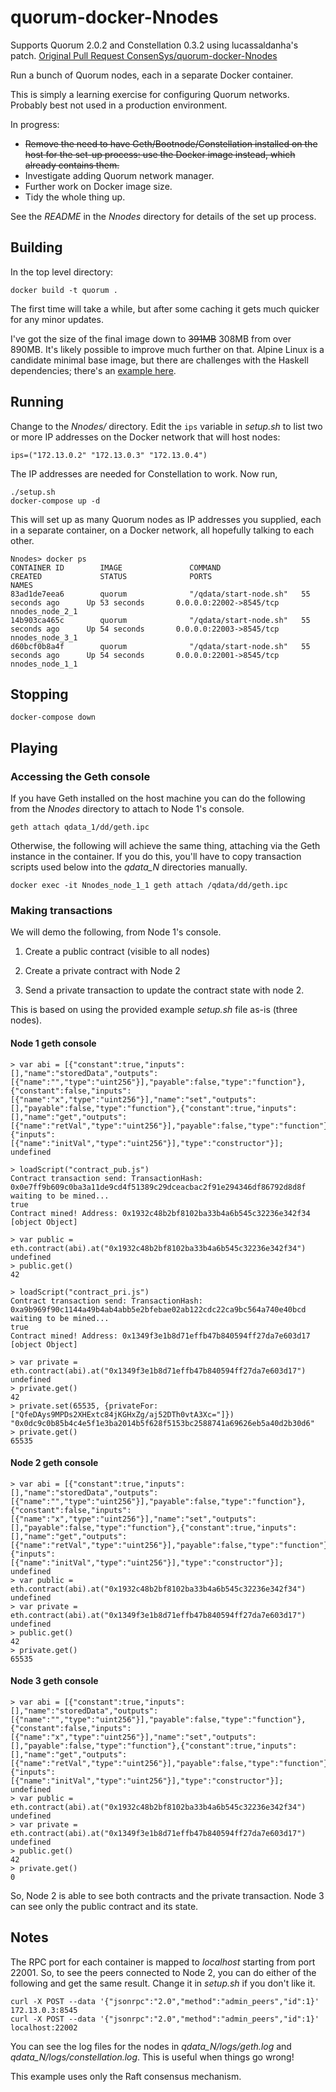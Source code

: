 # quorum-docker-Nnodes
Supports Quorum 2.0.2 and Constellation 0.3.2 using lucassaldanha's patch.
[Original Pull Request ConsenSys/quorum-docker-Nnodes](https://github.com/ConsenSys/quorum-docker-Nnodes/pull/5)

Run a bunch of Quorum nodes, each in a separate Docker container.

This is simply a learning exercise for configuring Quorum networks. Probably best not used in a production environment.

In progress:

  * ~~Remove the need to have Geth/Bootnode/Constellation installed on the host for the set-up process: use the Docker image instead, which already contains them.~~
  * Investigate adding Quorum network manager.
  * Further work on Docker image size.
  * Tidy the whole thing up.

See the *README* in the *Nnodes* directory for details of the set up process.

## Building

In the top level directory:

    docker build -t quorum .
    
The first time will take a while, but after some caching it gets much quicker for any minor updates.

I've got the size of the final image down to ~~391MB~~ 308MB from over 890MB. It's likely possible to improve much further on that.  Alpine Linux is a candidate minimal base image, but there are challenges with the Haskell dependencies; there's an [example here](https://github.com/jpmorganchase/constellation/blob/master/build-linux-static.dockerfile).

## Running

Change to the *Nnodes/* directory. Edit the `ips` variable in *setup.sh* to list two or more IP addresses on the Docker network that will host nodes:

    ips=("172.13.0.2" "172.13.0.3" "172.13.0.4")

The IP addresses are needed for Constellation to work. Now run,

    ./setup.sh
    docker-compose up -d
    
This will set up as many Quorum nodes as IP addresses you supplied, each in a separate container, on a Docker network, all hopefully talking to each other.

    Nnodes> docker ps
    CONTAINER ID        IMAGE               COMMAND                  CREATED             STATUS              PORTS                     NAMES
    83ad1de7eea6        quorum              "/qdata/start-node.sh"   55 seconds ago      Up 53 seconds       0.0.0.0:22002->8545/tcp   nnodes_node_2_1
    14b903ca465c        quorum              "/qdata/start-node.sh"   55 seconds ago      Up 54 seconds       0.0.0.0:22003->8545/tcp   nnodes_node_3_1
    d60bcf0b8a4f        quorum              "/qdata/start-node.sh"   55 seconds ago      Up 54 seconds       0.0.0.0:22001->8545/tcp   nnodes_node_1_1

## Stopping

    docker-compose down
  
## Playing

### Accessing the Geth console

If you have Geth installed on the host machine you can do the following from the *Nnodes* directory to attach to Node 1's console.

    geth attach qdata_1/dd/geth.ipc

Otherwise, the following will achieve the same thing, attaching via the Geth instance in the container.  If you do this, you'll have to copy transaction scripts used below into the *qdata_N* directories manually.

    docker exec -it Nnodes_node_1_1 geth attach /qdata/dd/geth.ipc

### Making transactions

We will demo the following, from Node 1's console.

1. Create a public contract (visible to all nodes)

2. Create a private contract with Node 2

3. Send a private transaction to update the contract state with node 2.

This is based on using the provided example *setup.sh* file as-is (three nodes).

#### Node 1 geth console

    > var abi = [{"constant":true,"inputs":[],"name":"storedData","outputs":[{"name":"","type":"uint256"}],"payable":false,"type":"function"},{"constant":false,"inputs":[{"name":"x","type":"uint256"}],"name":"set","outputs":[],"payable":false,"type":"function"},{"constant":true,"inputs":[],"name":"get","outputs":[{"name":"retVal","type":"uint256"}],"payable":false,"type":"function"},{"inputs":[{"name":"initVal","type":"uint256"}],"type":"constructor"}];
    undefined

    > loadScript("contract_pub.js")
    Contract transaction send: TransactionHash: 0x0e7ff9b609c0ba3a11de9cd4f51389c29dceacbac2f91e294346df86792d8d8f waiting to be mined...
    true
    Contract mined! Address: 0x1932c48b2bf8102ba33b4a6b545c32236e342f34
    [object Object]

    > var public = eth.contract(abi).at("0x1932c48b2bf8102ba33b4a6b545c32236e342f34")
    undefined
    > public.get()
    42

    > loadScript("contract_pri.js")
    Contract transaction send: TransactionHash: 0xa9b969f90c1144a49b4ab4abb5e2bfebae02ab122cdc22ca9bc564a740e40bcd waiting to be mined...
    true
    Contract mined! Address: 0x1349f3e1b8d71effb47b840594ff27da7e603d17
    [object Object]

    > var private = eth.contract(abi).at("0x1349f3e1b8d71effb47b840594ff27da7e603d17")
    undefined
    > private.get()
    42
    > private.set(65535, {privateFor: ["QfeDAys9MPDs2XHExtc84jKGHxZg/aj52DTh0vtA3Xc="]})
    "0x0dc9c0b85b4c4e5f1e3ba2014b5f628f5153bc2588741a69626eb5a40d2b30d6"
    > private.get()
    65535

#### Node 2 geth console

    > var abi = [{"constant":true,"inputs":[],"name":"storedData","outputs":[{"name":"","type":"uint256"}],"payable":false,"type":"function"},{"constant":false,"inputs":[{"name":"x","type":"uint256"}],"name":"set","outputs":[],"payable":false,"type":"function"},{"constant":true,"inputs":[],"name":"get","outputs":[{"name":"retVal","type":"uint256"}],"payable":false,"type":"function"},{"inputs":[{"name":"initVal","type":"uint256"}],"type":"constructor"}];
    undefined
    > var public = eth.contract(abi).at("0x1932c48b2bf8102ba33b4a6b545c32236e342f34")
    undefined
    > var private = eth.contract(abi).at("0x1349f3e1b8d71effb47b840594ff27da7e603d17")
    undefined
    > public.get()
    42
    > private.get()
    65535

#### Node 3 geth console

    > var abi = [{"constant":true,"inputs":[],"name":"storedData","outputs":[{"name":"","type":"uint256"}],"payable":false,"type":"function"},{"constant":false,"inputs":[{"name":"x","type":"uint256"}],"name":"set","outputs":[],"payable":false,"type":"function"},{"constant":true,"inputs":[],"name":"get","outputs":[{"name":"retVal","type":"uint256"}],"payable":false,"type":"function"},{"inputs":[{"name":"initVal","type":"uint256"}],"type":"constructor"}];
    undefined
    > var public = eth.contract(abi).at("0x1932c48b2bf8102ba33b4a6b545c32236e342f34")
    undefined
    > var private = eth.contract(abi).at("0x1349f3e1b8d71effb47b840594ff27da7e603d17")
    undefined
    > public.get()
    42
    > private.get()
    0

So, Node 2 is able to see both contracts and the private transaction. Node 3 can see only the public contract and its state.

## Notes

The RPC port for each container is mapped to *localhost* starting from port 22001. So, to see the peers connected to Node 2, you can do either of the following and get the same result. Change it in *setup.sh* if you don't like it.

    curl -X POST --data '{"jsonrpc":"2.0","method":"admin_peers","id":1}' 172.13.0.3:8545
    curl -X POST --data '{"jsonrpc":"2.0","method":"admin_peers","id":1}' localhost:22002

You can see the log files for the nodes in *qdata_N/logs/geth.log* and *qdata_N/logs/constellation.log*.  This is useful when things go wrong!

This example uses only the Raft consensus mechanism.

